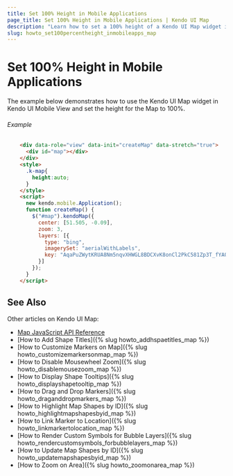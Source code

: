 ```yaml
---
title: Set 100% Height in Mobile Applications
page_title: Set 100% Height in Mobile Applications | Kendo UI Map
description: "Learn how to set a 100% height of a Kendo UI Map widget in mobile applications."
slug: howto_set100percentheight_inmobileapps_map
---
```


# Set 100% Height in Mobile Applications

The example below demonstrates how to use the Kendo UI Map widget in Kendo UI Mobile View and set the height for the Map to 100%.

###### Example

```html
    <div data-role="view" data-init="createMap" data-stretch="true">
      <div id="map"></div>
    </div>
    <style>
      .k-map{
        height:auto;
      }
    </style>
    <script>
      new kendo.mobile.Application();
      function createMap() {
        $("#map").kendoMap({
          center: [51.505, -0.09],
          zoom: 3,
          layers: [{
            type: "bing",
            imagerySet: "aerialWithLabels",
            key: "AqaPuZWytKRUA8Nm5nqvXHWGL8BDCXvK8onCl2PkC581Zp3T_fYAQBiwIphJbRAK"
          }]
        });
      }
    </script>
```

## See Also

Other articles on Kendo UI Map:

* [Map JavaScript API Reference](/api/javascript/dataviz/ui/map)
* [How to Add Shape Titles]({% slug howto_addhspaetitles_map %})
* [How to Customize Markers on Map]({% slug howto_customizemarkersonmap_map %})
* [How to Disable Mousewheel Zoom]({% slug howto_disablemousezoom_map %})
* [How to Display Shape Tooltips]({% slug howto_displayshapetooltip_map %})
* [How to Drag and Drop Markers]({% slug howto_draganddropmarkers_map %})
* [How to Highlight Map Shapes by ID]({% slug howto_highlightmapshapesbyid_map %})
* [How to Link Marker to Location]({% slug howto_linkmarkertolocation_map %})
* [How to Render Custom Symbols for Bubble Layers]({% slug howto_rendercustomsymbols_forbubblelayers_map %})
* [How to Update Map Shapes by ID]({% slug howto_updatemapshapesbyid_map %})
* [How to Zoom on Area]({% slug howto_zoomonarea_map %})
